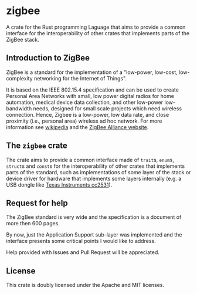 # zigbee
A crate for the Rust programming Laguage that aims to provide a common interface for the interoperability of other crates that implements parts of the ZigBee stack.

## Introduction to ZigBee
ZigBee is a standard for the implementation of a "low-power, low-cost, low-complexity networking for the Internet of Things".

It is based on the IEEE 802.15.4 specification and can be used to create Personal Area Networks with small, low power digital radios for home automation, medical device data collection, and other low-power low-bandwidth needs, designed for small scale projects which need wireless connection. Hence, Zigbee is a low-power, low data rate, and close proximity (i.e., personal area) wireless ad hoc network. For more information see [wikipedia](https://en.wikipedia.org/wiki/Zigbee) and the [ZigBee Alliance website](http://www.zigbee.org/).

## The `zigbee` crate
The crate aims to provide a common interface made of `trait`s, `enum`s, `struct`s and `const`s for the  interoperability of other crates that implements parts of the standard, such as implementations of some layer of the stack or device driver for hardware that implements some layers internally (e.g. a USB dongle like [Texas Instruments cc2531](http://www.ti.com/tool/cc2531emk)).

## Request for help
The ZigBee standard is very wide and the specification is a document of more then 600 pages.

By now, just the Application Support sub-layer was implemented and the interface presents some critical points I would like to address.

Help provided with Issues and Pull Request will be appreciated.

## License
This crate is doubly licensed under the Apache and MIT licenses.
